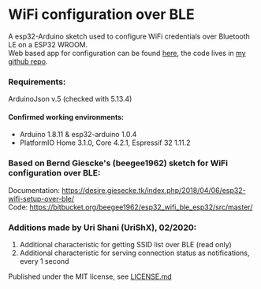 # WiFi configuration over BLE

A esp32-Arduino sketch used to configure WiFi credentials over Bluetooth LE on a ESP32 WROOM. \
Web based app for configuration can be found [here](https://urishx.github.io/esp32_web-ble_wifi_config/), the code lives in [my github repo](https://github.com/UriShX/esp32_web-ble_wifi_config).
 
### Requirements:
ArduinoJson v.5 (checked with 5.13.4)

#### Confirmed working environments:
* Arduino 1.8.11 & esp32-arduino 1.0.4
* PlatformIO Home 3.1.0, Core 4.2.1, Espressif 32 1.11.2

### Based on Bernd Giescke's (beegee1962) sketch for WiFi configuration over BLE:
Documentation: https://desire.giesecke.tk/index.php/2018/04/06/esp32-wifi-setup-over-ble/ \
Code: https://bitbucket.org/beegee1962/esp32_wifi_ble_esp32/src/master/
 
### Additions made by Uri Shani (UriShX), 02/2020: 
1. Additional characteristic for getting SSID list over BLE (read only)
2. Additional characteristic for serving connection status as notifications, every 1 second

Published under the MIT license, see [LICENSE.md](https://github.com/UriShX/esp32_wifi_ble_advanced/LICENSE.md)